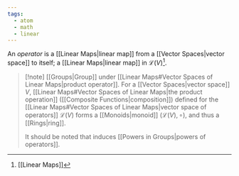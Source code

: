```yaml
---
tags:
  - atom
  - math
  - linear
---
```

An *operator* is a [[Linear Maps|linear map]] from a [[Vector Spaces|vector space]] to itself; a [[Linear Maps|linear map]] in $\mathcal{L}(V)$[^1].

 > [!note] [[Groups|Group]] under [[Linear Maps#Vector Spaces of Linear Maps|product operator]].
> For a [[Vector Spaces|vector space]] $V$, [[Linear Maps#Vector Spaces of Linear Maps|the product operation]] ([[Composite Functions|composition]]) defined for the [[Linear Maps#Vector Spaces of Linear Maps|vector space of operators]] $\mathcal{L}(V)$ forms a [[Monoids|monoid]] $\left( \mathcal{L}(V), \circ \right)$, and thus a [[Rings|ring]].
> 
> It should be noted that induces [[Powers in Groups|powers of operators]].

[^1]: [[Linear Maps]]
